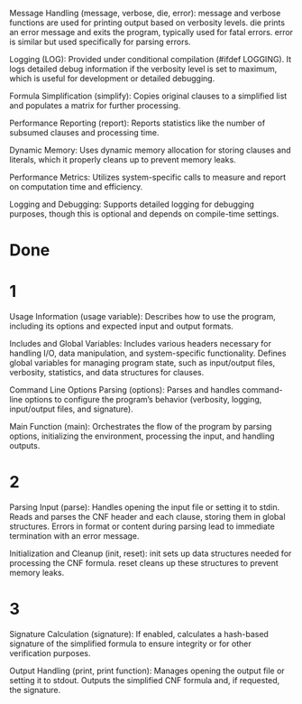 Message Handling (message, verbose, die, error):
message and verbose functions are used for printing output based on verbosity levels.
die prints an error message and exits the program, typically used for fatal errors.
error is similar but used specifically for parsing errors.

Logging (LOG):
Provided under conditional compilation (#ifdef LOGGING). It logs detailed debug information if the verbosity level is set to maximum, which is useful for development or detailed debugging.

Formula Simplification (simplify):
Copies original clauses to a simplified list and populates a matrix for further processing.

Performance Reporting (report):
Reports statistics like the number of subsumed clauses and processing time.

Dynamic Memory: Uses dynamic memory allocation for storing clauses and literals, which it properly cleans up to prevent memory leaks.

Performance Metrics: Utilizes system-specific calls to measure and report on computation time and efficiency.

Logging and Debugging: Supports detailed logging for debugging purposes, though this is optional and depends on compile-time settings.


# Done

# 1

Usage Information (usage variable):
Describes how to use the program, including its options and expected input and output formats.

Includes and Global Variables:
Includes various headers necessary for handling I/O, data manipulation, and system-specific functionality.
Defines global variables for managing program state, such as input/output files, verbosity, statistics, and data structures for clauses.

Command Line Options Parsing (options):
Parses and handles command-line options to configure the program’s behavior (verbosity, logging, input/output files, and signature).

Main Function (main):
Orchestrates the flow of the program by parsing options, initializing the environment, processing the input, and handling outputs.

# 2

Parsing Input (parse):
Handles opening the input file or setting it to stdin.
Reads and parses the CNF header and each clause, storing them in global structures.
Errors in format or content during parsing lead to immediate termination with an error message.

Initialization and Cleanup (init, reset):
init sets up data structures needed for processing the CNF formula.
reset cleans up these structures to prevent memory leaks.

# 3

Signature Calculation (signature):
If enabled, calculates a hash-based signature of the simplified formula to ensure integrity or for other verification purposes.

Output Handling (print, print function):
Manages opening the output file or setting it to stdout.
Outputs the simplified CNF formula and, if requested, the signature.

